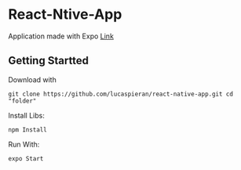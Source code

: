 # React-Ntive-App
Application made with Expo
 [ Link](https://docs.expo.io/ "Heading link")


 ## Getting Startted
Download with 

`git clone https://github.com/lucaspieran/react-native-app.git cd "folder"`

Install Libs:

`npm Install`

Run With:

`expo Start`
